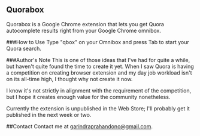 Quorabox
--------
Quorabox is a Google Chrome extension that lets you get Quora autocomplete
results right from your Google Chrome omnibox.

###How to Use
Type "qbox" on your Omnibox and press Tab to start your Quora search.

###Author's Note
This is one of those ideas that I've had for quite a while, but haven't quite found the time
to create it yet. When I saw Quora is having a competition on creating browser extension
and my day job workload isn't on its all-time high, I thought why not create it now. 

I know it's not strictly in alignment with the requirement of the competition,
but I hope it creates enough value for the community nonetheless.

Currently the extension is unpublished in the Web Store; I'll probably get it 
published in the next week or two.

##Contact
Contact me at garindraprahandono@gmail.com.
